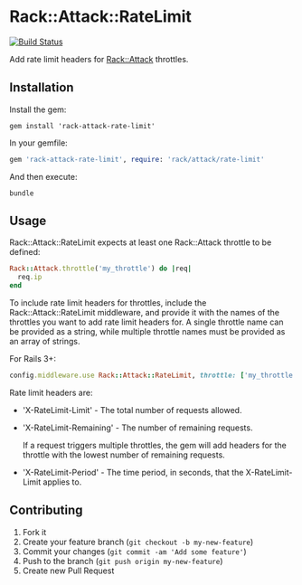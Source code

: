 # Rack::Attack::RateLimit

[![Build Status](https://travis-ci.org/jbyck/rack-attack-rate-limit.png?branch=master)](https://travis-ci.org/jbyck/rack-attack-rate-limit)

Add rate limit headers for [Rack::Attack](https://github.com/kickstarter/rack-attack) throttles.

## Installation

Install the gem:

```shell
gem install 'rack-attack-rate-limit'
```

In your gemfile:
```ruby
gem 'rack-attack-rate-limit', require: 'rack/attack/rate-limit'
```



And then execute:
```shell
bundle
```

## Usage

Rack::Attack::RateLimit expects at least one Rack::Attack throttle to be defined:

```ruby
Rack::Attack.throttle('my_throttle') do |req|
  req.ip
end
```

To include rate limit headers for throttles, include the Rack::Attack::RateLimit middleware, and provide it with the names of the throttles you want to add rate limit headers for. A single throttle name can be provided as a string, while multiple throttle names must be provided as an array of strings.

For Rails 3+:

```ruby
config.middleware.use Rack::Attack::RateLimit, throttle: ['my_throttle', 'my_other_throttle']
```

Rate limit headers are:

* 'X-RateLimit-Limit' - The total number of requests allowed.
* 'X-RateLimit-Remaining' - The number of remaining requests.

  If a request triggers multiple throttles, the gem will add headers for the throttle with the lowest number of remaining requests.

* 'X-RateLimit-Period' - The time period, in seconds, that the X-RateLimit-Limit applies to.

## Contributing

1. Fork it
2. Create your feature branch (`git checkout -b my-new-feature`)
3. Commit your changes (`git commit -am 'Add some feature'`)
4. Push to the branch (`git push origin my-new-feature`)
5. Create new Pull Request
